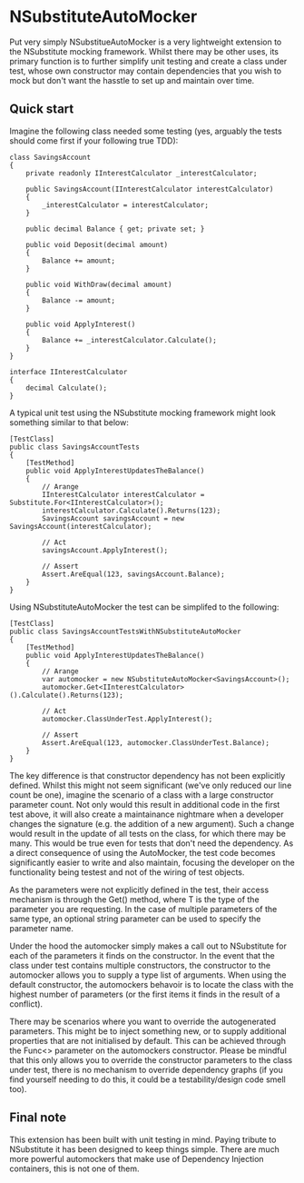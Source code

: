 NSubstituteAutoMocker
=====================

Put very simply NSubstitueAutoMocker is a very lightweight extension to the NSubstitute mocking framework.  Whilst there may be other uses, its primary function is to further simplify unit testing and create a class under test, whose own constructor may contain dependencies that you wish to mock but don't want the hasstle to set up and maintain over time.

Quick start
-----------

Imagine the following class needed some testing (yes, arguably the tests should come first if your following true TDD):


    class SavingsAccount
    {
        private readonly IInterestCalculator _interestCalculator;

        public SavingsAccount(IInterestCalculator interestCalculator)
        {
            _interestCalculator = interestCalculator;
        }

        public decimal Balance { get; private set; }
        
        public void Deposit(decimal amount)
        {
            Balance += amount;
        }

        public void WithDraw(decimal amount)
        {
            Balance -= amount;
        }

        public void ApplyInterest()
        {
            Balance += _interestCalculator.Calculate();
        }
    }

    interface IInterestCalculator
    {
        decimal Calculate();
    }


A typical unit test using the NSubstitute mocking framework might look something similar to that below:

    [TestClass]
    public class SavingsAccountTests
    {
        [TestMethod]
        public void ApplyInterestUpdatesTheBalance()
        {
            // Arange
            IInterestCalculator interestCalculator = Substitute.For<IInterestCalculator>();
            interestCalculator.Calculate().Returns(123);
            SavingsAccount savingsAccount = new SavingsAccount(interestCalculator);

            // Act
            savingsAccount.ApplyInterest();

            // Assert
            Assert.AreEqual(123, savingsAccount.Balance);
        }
    }

Using NSubstituteAutoMocker the test can be simplifed to the following:

    [TestClass]
    public class SavingsAccountTestsWithNSubstituteAutoMocker
    {
        [TestMethod]
        public void ApplyInterestUpdatesTheBalance()
        {
            // Arange
            var automocker = new NSubstituteAutoMocker<SavingsAccount>();
            automocker.Get<IInterestCalculator>().Calculate().Returns(123);

            // Act
            automocker.ClassUnderTest.ApplyInterest();

            // Assert
            Assert.AreEqual(123, automocker.ClassUnderTest.Balance);
        }
    }

The key difference is that constructor dependency has not been explicitly defined.  Whilst this might not seem significant (we've only reduced our line count be one), imagine the scenario of a class with a large constructor parameter count.  Not only would this result in additional code in the first test above, it will also create a maintainance nightmare when a developer changes the signature (e.g. the addition of a new argument).  Such a change would result in the update of all tests on the class, for which there may be many.  This would be true even for tests that don't need the dependency.  As a direct consequence of using the AutoMocker, the test code becomes significantly easier to write and also maintain, focusing the developer on the functionality being testest and not of the wiring of test objects.

As the parameters were not explicitly defined in the test, their access mechanism is through the Get<T>() method, where T is the type of the parameter you are requesting.  In the case of multiple parameters of the same type, an optional string parameter can be used to specify the parameter name.

Under the hood the automocker simply makes a call out to NSubstitute for each of the parameters it finds on the constructor.  In the event that the class under test contains multiple constructors, the constructor to the automocker allows you to supply a type list of arguments.  When using the default constructor, the automockers behavoir is to locate the class with the highest number of parameters (or the first items it finds in the result of a conflict).

There may be scenarios where you want to override the autogenerated parameters.  This might be to inject something new, or to supply additional properties that are not initialised by default.  This can be achieved through the Func<> parameter on the automockers constructor.  Please be mindful that this only allows you to override the constructor parameters to the class under test, there is no mechanism to override dependency graphs (if you find yourself needing to do this, it could be a testability/design code smell too).


Final note
----------

This extension has been built with unit testing in mind.  Paying tribute to NSubstitute it has been designed to keep things simple.  There are much more powerful automockers that make use of Dependency Injection containers, this is not one of them.
